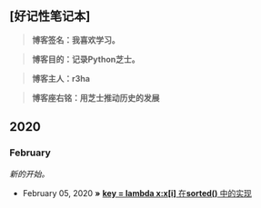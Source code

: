 ## [好记性笔记本]

> **博客签名：我喜欢学习。**

> **博客目的：记录Python芝士。**

> **博客主人：r3ha**
               
> **博客座右铭：用芝士推动历史的发展**


## 2020
### February
*新的开始。*
* February 05, 2020 **»** [**key = lambda x:x[i]** 在**sorted()** 中的实现](https://github.com/r3ha/r3ha.github.io/issues/1)
